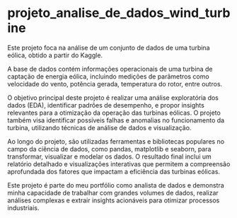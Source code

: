 # projeto_analise_de_dados_wind_turbine

Este projeto foca na análise de um conjunto de dados de uma turbina eólica, obtido a partir do Kaggle.

A base de dados contém informações operacionais de uma turbina de captação de energia eólica, incluindo medições de parâmetros como velocidade do vento, potência gerada, temperatura do rotor, entre outros.

O objetivo principal deste projeto é realizar uma análise exploratória dos dados (EDA), identificar padrões de desempenho, e propor insights relevantes para a otimização da operação das turbinas eólicas. O projeto também visa identificar possíveis falhas e anomalias no funcionamento da turbina, utilizando técnicas de análise de dados e visualização.

Ao longo do projeto, são utilizadas ferramentas e bibliotecas populares no campo da ciência de dados, como pandas, matplotlib e seaborn, para transformar, visualizar e modelar os dados. O resultado final inclui um relatório detalhado e visualizações interativas que permitem a compreensão aprofundada dos fatores que impactam a eficiência das turbinas eólicas.

Este projeto é parte do meu portfólio como analista de dados e demonstra minha capacidade de trabalhar com grandes volumes de dados, realizar análises complexas e extrair insights acionáveis para otimizar processos industriais.
